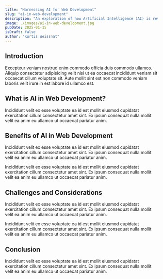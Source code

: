 ```yaml
---
title: "Harnessing AI for Web Development"
slug: "ai-in-web-development"
description: "An exploration of how Artificial Intelligence (AI) is revolutionizing web development, enhancing user experiences, and streamlining design processes."
image: ./images/ai-in-web-development.jpg
pubDate: 2025-01-15
isDraft: false
author: "Kurtis Weissnat"
---
```


## Introduction

Excepteur veniam nostrud enim commodo officia duis commodo ullamco. Aliquip consectetur adipisicing velit nisi ut ea occaecat incididunt veniam sit occaecat cillum voluptate sit. Aute mollit sint est non commodo veniam laboris velit irure in est labore id ullamco est.

## What is AI in Web Development?

Incididunt velit ex esse voluptate ea id est mollit eiusmod cupidatat exercitation cillum consectetur amet sint. Ex ipsum consequat nulla mollit velit ea anim eu ullamco ut occaecat pariatur anim.

## Benefits of AI in Web Development

Incididunt velit ex esse voluptate ea id est mollit eiusmod cupidatat exercitation cillum consectetur amet sint. Ex ipsum consequat nulla mollit velit ea anim eu ullamco ut occaecat pariatur anim.

Incididunt velit ex esse voluptate ea id est mollit eiusmod cupidatat exercitation cillum consectetur amet sint. Ex ipsum consequat nulla mollit velit ea anim eu ullamco ut occaecat pariatur anim.

## Challenges and Considerations
Incididunt velit ex esse voluptate ea id est mollit eiusmod cupidatat exercitation cillum consectetur amet sint. Ex ipsum consequat nulla mollit velit ea anim eu ullamco ut occaecat pariatur anim.

Incididunt velit ex esse voluptate ea id est mollit eiusmod cupidatat exercitation cillum consectetur amet sint. Ex ipsum consequat nulla mollit velit ea anim eu ullamco ut occaecat pariatur anim.

## Conclusion

Incididunt velit ex esse voluptate ea id est mollit eiusmod cupidatat exercitation cillum consectetur amet sint. Ex ipsum consequat nulla mollit velit ea anim eu ullamco ut occaecat pariatur anim.